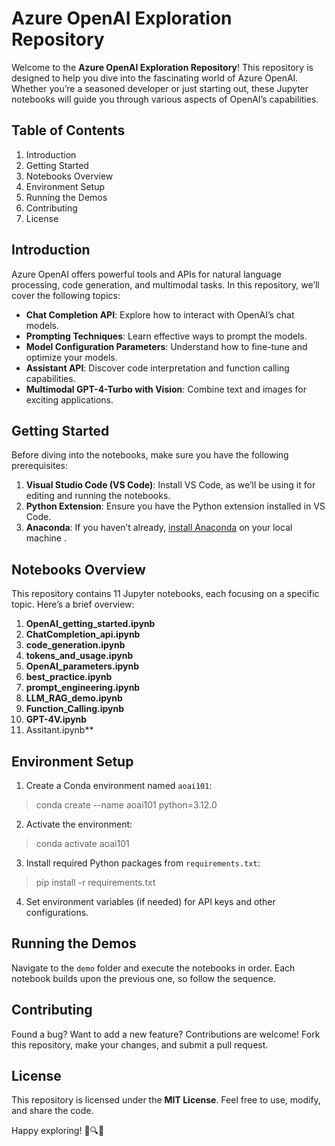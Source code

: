 # Azure OpenAI Exploration Repository

Welcome to the **Azure OpenAI Exploration Repository**! This repository is designed to help you dive into the fascinating world of Azure OpenAI. Whether you’re a seasoned developer or just starting out, these Jupyter notebooks will guide you through various aspects of OpenAI’s capabilities.

## Table of Contents
1. Introduction
2. Getting Started
3. Notebooks Overview
4. Environment Setup
5. Running the Demos
6. Contributing
7. License

## Introduction
Azure OpenAI offers powerful tools and APIs for natural language processing, code generation, and multimodal tasks. In this repository, we’ll cover the following topics:

- **Chat Completion API**: Explore how to interact with OpenAI’s chat models.
- **Prompting Techniques**: Learn effective ways to prompt the models.
- **Model Configuration Parameters**: Understand how to fine-tune and optimize your models.
- **Assistant API**: Discover code interpretation and function calling capabilities.
- **Multimodal GPT-4-Turbo with Vision**: Combine text and images for exciting applications.

## Getting Started
Before diving into the notebooks, make sure you have the following prerequisites:

1. **Visual Studio Code (VS Code)**: Install VS Code, as we’ll be using it for editing and running the notebooks.
2. **Python Extension**: Ensure you have the Python extension installed in VS Code.
3. **Anaconda**: If you haven’t already, [install Anaconda](https://docs.anaconda.com/free/anaconda/install/windows/) on your local machine .

## Notebooks Overview
This repository contains 11 Jupyter notebooks, each focusing on a specific topic. Here’s a brief overview:

1. **OpenAI_getting_started.ipynb**
2. **ChatCompletion_api.ipynb**
3. **code_generation.ipynb**
4. **tokens_and_usage.ipynb**
5. **OpenAI_parameters.ipynb**
6. **best_practice.ipynb**
7. **prompt_engineering.ipynb**
8. **LLM_RAG_demo.ipynb**
9. **Function_Calling.ipynb**
10. **GPT-4V.ipynb**
11. Assitant.ipynb**

## Environment Setup
1. Create a Conda environment named `aoai101`:

> conda create --name aoai101 python=3.12.0

2. Activate the environment:

> conda activate aoai101

3. Install required Python packages from `requirements.txt`:

> pip install -r requirements.txt

4. Set environment variables (if needed) for API keys and other configurations.

## Running the Demos
Navigate to the `demo` folder and execute the notebooks in order. Each notebook builds upon the previous one, so follow the sequence.

## Contributing
Found a bug? Want to add a new feature? Contributions are welcome! Fork this repository, make your changes, and submit a pull request.

## License
This repository is licensed under the **MIT License**. Feel free to use, modify, and share the code.

Happy exploring! 🚀🔍🌟
